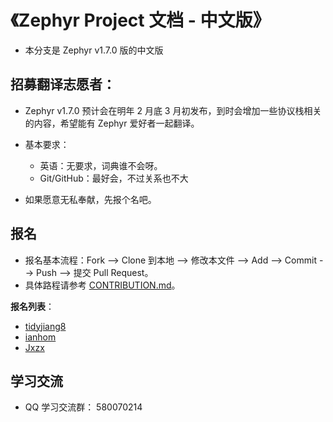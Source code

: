 ﻿# 《Zephyr Project 文档 - 中文版》

- 本分支是 Zephyr v1.7.0 版的中文版

## 招募翻译志愿者：

- Zephyr v1.7.0 预计会在明年 2 月底 3 月初发布，到时会增加一些协议栈相关的内容，希望能有 Zephyr 爱好者一起翻译。
- 基本要求：
  - 英语：无要求，词典谁不会呀。
  - Git/GitHub：最好会，不过关系也不大

- 如果愿意无私奉献，先报个名吧。

## 报名

- 报名基本流程：Fork --> Clone 到本地  --> 修改本文件 --> Add --> Commit --> Push --> 提交 Pull Request。
- 具体路程请参考 [CONTRIBUTION.md](CONTRIBUTION.md)。

**报名列表**：
- [tidyjiang8](https://github.com/tidyjiang8)
- [ianhom](https://github.com/ianhom)
- [Jxzx](https://github.com/Jxzx)  

## 学习交流

- QQ 学习交流群： 580070214
